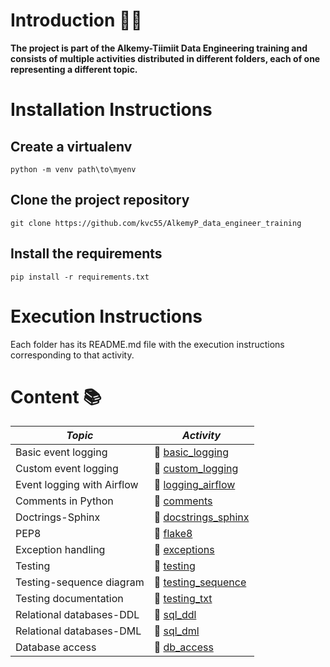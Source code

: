 # **Introduction** :rocket::rocket:

**The project is part of the Alkemy-Tiimiit Data Engineering training and consists of multiple activities distributed in different folders, each of one representing a different topic.** 

# **Installation Instructions**

## **Create a virtualenv**

    python -m venv path\to\myenv

## **Clone the project repository**

    git clone https://github.com/kvc55/AlkemyP_data_engineer_training

## **Install the requirements**

    pip install -r requirements.txt

# **Execution Instructions**

Each folder has its README.md file with the execution instructions corresponding to that activity.

# **Content** :books:

| *Topic*                         | *Activity*  |
|-------------------------------|-----------|
| Basic event logging           |:link: [basic_logging](../../../../../C:/Users/karen/Desktop/Prisma_P/unit3_basic_logging)           |
| Custom event logging          |:link: [custom_logging](../../../../../C:/Users/karen/Desktop/Prisma_P/unit4_custom_logging)           |
| Event logging with Airflow    |:link: [logging_airflow](../../../../../C:/Users/karen/Desktop/Prisma_P/unit5_logging_airflow)           |
| Comments in Python            |:link: [comments](../../../../../C:/Users/karen/Desktop/Prisma_P/unit6_comments.py)           |
| Doctrings-Sphinx              |:link: [docstrings_sphinx](../../../../../C:/Users/karen/Desktop/Prisma_P/unit7_docstrings_sphinx)           |
| PEP8                          |:link: [flake8](../../../../../C:/Users/karen/Desktop/Prisma_P/unit8_flake8)           |
| Exception handling            |:link: [exceptions](../../../../../C:/Users/karen/Desktop/Prisma_P/unit9_exceptions.py)           |
| Testing                       |:link: [testing](../../../../../C:/Users/karen/Desktop/Prisma_P/unit10_testing)            |
| Testing-sequence diagram      |:link: [testing_sequence](../../../../../C:/Users/karen/Desktop/Prisma_P/unit11_testing_sequence)           |
| Testing documentation         |:link: [testing_txt](../../../../../C:/Users/karen/Desktop/Prisma_P/unit11_testing_txt)          |
| Relational databases-DDL      |:link: [sql_ddl](../../../../../C:/Users/karen/Desktop/Prisma_P/unit13_sql_ddl)           |
| Relational databases-DML      |:link: [sql_dml](../../../../../C:/Users/karen/Desktop/Prisma_P/unit14_sql_dml)           |
| Database access               |:link: [db_access](../../../../../C:/Users/karen/Desktop/Prisma_P/unit16_db_access)           |



